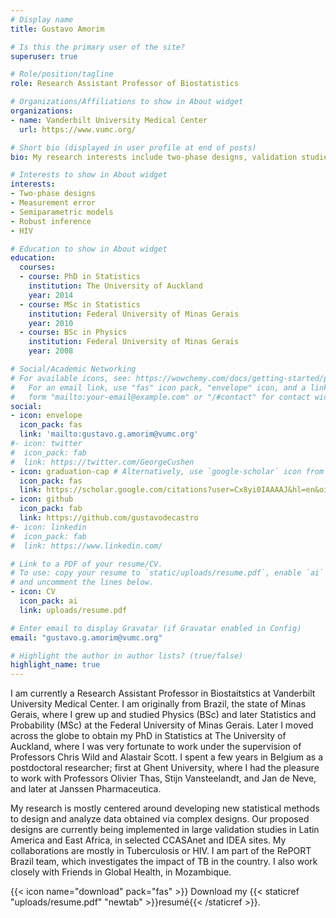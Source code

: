```yaml
---
# Display name
title: Gustavo Amorim

# Is this the primary user of the site?
superuser: true

# Role/position/tagline
role: Research Assistant Professor of Biostatistics

# Organizations/Affiliations to show in About widget
organizations:
- name: Vanderbilt University Medical Center
  url: https://www.vumc.org/

# Short bio (displayed in user profile at end of posts)
bio: My research interests include two-phase designs, validation studies, semiparametric models, R programming, HIV and tuberculosis.

# Interests to show in About widget
interests:
- Two-phase designs
- Measurement error
- Semiparametric models
- Robust inference
- HIV

# Education to show in About widget
education:
  courses:
  - course: PhD in Statistics
    institution: The University of Auckland
    year: 2014
  - course: MSc in Statistics
    institution: Federal University of Minas Gerais
    year: 2010
  - course: BSc in Physics
    institution: Federal University of Minas Gerais
    year: 2008

# Social/Academic Networking
# For available icons, see: https://wowchemy.com/docs/getting-started/page-builder/#icons
#   For an email link, use "fas" icon pack, "envelope" icon, and a link in the
#   form "mailto:your-email@example.com" or "/#contact" for contact widget.
social:
- icon: envelope
  icon_pack: fas
  link: 'mailto:gustavo.g.amorim@vumc.org'
#- icon: twitter
#  icon_pack: fab
#  link: https://twitter.com/GeorgeCushen
- icon: graduation-cap # Alternatively, use `google-scholar` icon from `ai` icon pack
  icon_pack: fas
  link: https://scholar.google.com/citations?user=Cx8yi0IAAAAJ&hl=en&oi=sra
- icon: github
  icon_pack: fab
  link: https://github.com/gustavodecastro
#- icon: linkedin
#  icon_pack: fab
#  link: https://www.linkedin.com/

# Link to a PDF of your resume/CV.
# To use: copy your resume to `static/uploads/resume.pdf`, enable `ai` icons in `params.toml`, 
# and uncomment the lines below.
- icon: CV
  icon_pack: ai
  link: uploads/resume.pdf

# Enter email to display Gravatar (if Gravatar enabled in Config)
email: "gustavo.g.amorim@vumc.org"

# Highlight the author in author lists? (true/false)
highlight_name: true
---
```


I am currently a Research Assistant Professor in Biostaitstics at Vanderbilt University Medical Center. I am originally from Brazil, the state of Minas Gerais, where I grew up and studied Physics (BSc) and later Statistics and Probability (MSc) at the Federal University of Minas Gerais. Later I moved across the globe to obtain my PhD in Statistics at The University of Auckland, where I was very fortunate to work under the supervision of Professors Chris Wild and Alastair Scott. I spent a few years in Belgium as a postdoctoral researcher; first at Ghent University, where I had the pleasure to work with Professors Olivier Thas, Stijn Vansteelandt, and Jan de Neve, and later at Janssen Pharmaceutica.

My research is mostly centered around developing new statistical methods to design and analyze data obtained via complex designs. Our proposed designs are currently being implemented in large validation studies in Latin America and East Africa, in selected CCASAnet and IDEA sites. My collaborations are mostly in Tuberculosis or HIV. I am part of the RePORT Brazil team, which investigates the impact of TB in the country. I also work closely with Friends in Global Health, in Mozambique.

{{< icon name="download" pack="fas" >}} Download my {{< staticref "uploads/resume.pdf" "newtab" >}}resumé{{< /staticref >}}.
